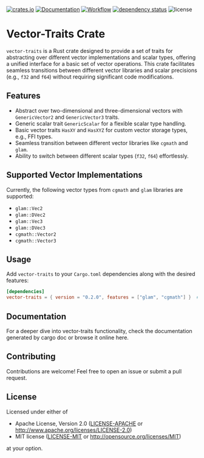 [![crates.io](https://img.shields.io/crates/v/vector-traits.svg)](https://crates.io/crates/vector-traits)
[![Documentation](https://docs.rs/vector-traits/badge.svg)](https://docs.rs/vector-traits)
[![Workflow](https://github.com/eadf/vector-traits/workflows/Rust/badge.svg)](https://github.com/eadf/vector-traits/workflows/Rust/badge.svg)
[![dependency status](https://deps.rs/crate/vector-traits/0.2.0/status.svg)](https://deps.rs/crate/vector-traits/0.2.0)
![license](https://img.shields.io/crates/l/vector-traits)

# Vector-Traits Crate

`vector-traits` is a Rust crate designed to provide a set of traits for abstracting over different vector 
implementations and scalar types, offering a unified interface for a basic set of vector operations. This crate facilitates 
seamless transitions between different vector libraries and scalar precisions (e.g., `f32` and `f64`) without 
requiring significant code modifications.

## Features

- Abstract over two-dimensional and three-dimensional vectors with `GenericVector2` and `GenericVector3` traits.
- Generic scalar trait `GenericScalar` for a flexible scalar type handling.
- Basic vector traits `HasXY` and `HasXYZ` for custom vector storage types, e.g., FFI types.
- Seamless transition between different vector libraries like `cgmath` and `glam`.
- Ability to switch between different scalar types (`f32`, `f64`) effortlessly.

## Supported Vector Implementations

Currently, the following vector types from `cgmath` and `glam` libraries are supported:

- `glam::Vec2`
- `glam::DVec2`
- `glam::Vec3`
- `glam::DVec3`
- `cgmath::Vector2`
- `cgmath::Vector3`

## Usage

Add `vector-traits` to your `Cargo.toml` dependencies along with the desired features:

```toml
[dependencies]
vector-traits = { version = "0.2.0", features = ["glam", "cgmath"] }  # only use what you need
```

## Documentation

For a deeper dive into vector-traits functionality, check the documentation generated by cargo doc or browse it online here.

## Contributing

Contributions are welcome! Feel free to open an issue or submit a pull request.

## License

Licensed under either of

* Apache License, Version 2.0 ([LICENSE-APACHE](LICENSE-APACHE)
  or http://www.apache.org/licenses/LICENSE-2.0)
* MIT license ([LICENSE-MIT](LICENSE-MIT)
  or http://opensource.org/licenses/MIT)

at your option.
